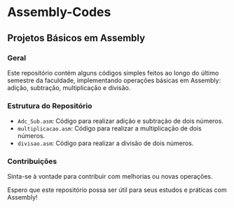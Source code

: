 # Assembly-Codes

## Projetos Básicos em Assembly

### Geral
Este repositório contém alguns códigos simples feitos ao longo do último semestre da faculdade, implementando operações básicas em Assembly: adição, subtração, multiplicação e divisão.

### Estrutura do Repositório
- `Adc_Sub.asm`: Código para realizar adição e subtração de dois números.
- `multiplicacao.asm`: Código para realizar a multiplicação de dois números.
- `divisao.asm`: Código para realizar a divisão de dois números.

### Contribuições
Sinta-se à vontade para contribuir com melhorias ou novas operações. 

Espero que este repositório possa ser útil para seus estudos e práticas com Assembly!

